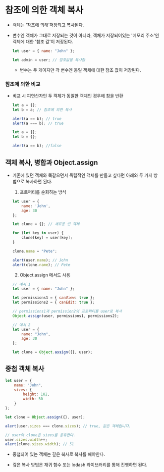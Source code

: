 # 참조에 의한 객체 복사

- 객체는 '참조에 의해'저장되고 복사된다.

- 변수엔 객체가 그대로 저장되는 것이 아니라, 객체가 저장되어있는 '메모리 주소'인 객체에 대한 '참조 값'이 저장된다.
    ~~~ javascript
    let user = { name: "John" };

    let admin = user; // 참조값을 복사함
    ~~~
    - 변수는 두 개이지만 각 변수엔 동일 객체에 대한 참조 값이 저장된다.

### 참조에 의한 비교

- 비교 시 피연산자인 두 객체가 동일한 객체인 경우에 참을 반환
    ~~~javascript
    let a = {};
    let b = a; // 참조에 의한 복사

    alert(a == b); // true
    alert(a === b); // true

    let a = {};
    let b = {};

    alert(a == b); //false
    ~~~

## 객체 복사, 병합과 Object.assign

- 기존에 있던 객체와 똑같으면서 독립적인 객체를 만들고 싶다면 아래와 두 가지 방법으로 복사하면 된다.

    1. 프로퍼티를 순회하는 방식
    ~~~ javascript
    let user = {
        name: 'John',
        age: 30
    };

    let clone = {}; // 새로운 빈 객체

    for (let key in user) {
        clone[key] = user[key];
    }

    clone.name = "Pete";

    alert(user.name); // John
    alert(clone.name); // Pete
    ~~~

    2. Object.assign 메서드 사용
    ~~~ javascript
    // 예시 1
    let user = { name: "John" };

    let permissions1 = { canView: true };
    let permissions2 = { canEdit: true };

    // permissions1과 permission2의 프로퍼티를 user로 복사
    Object.assign(user, permissions1, permissions2);

    // 예시 2
    let user = {
        name: "John",
        age: 30
    };

    let clone = Object.assign({}, user);
    ~~~

## 중첩 객체 복사

~~~ javascript
let user = {
    name: "John",
    sizes: {
        height: 182,
        width: 50
    }
};

let clone = Object.assign({}, user);

alert(user.sizes === clone.sizes); // true, 같은 객체입니다.

// user와 clone은 sizes를 공유한다.
user.sizes.width++;
alert(clone.sizes.width); // 51
~~~


- 중첩되어 있는 객체는 깊은 복사로 복사를 해야한다.

- 깊은 복사 방법은 재귀 함수 또는 lodash 라이브러리를 통해 진행하면 된다.

